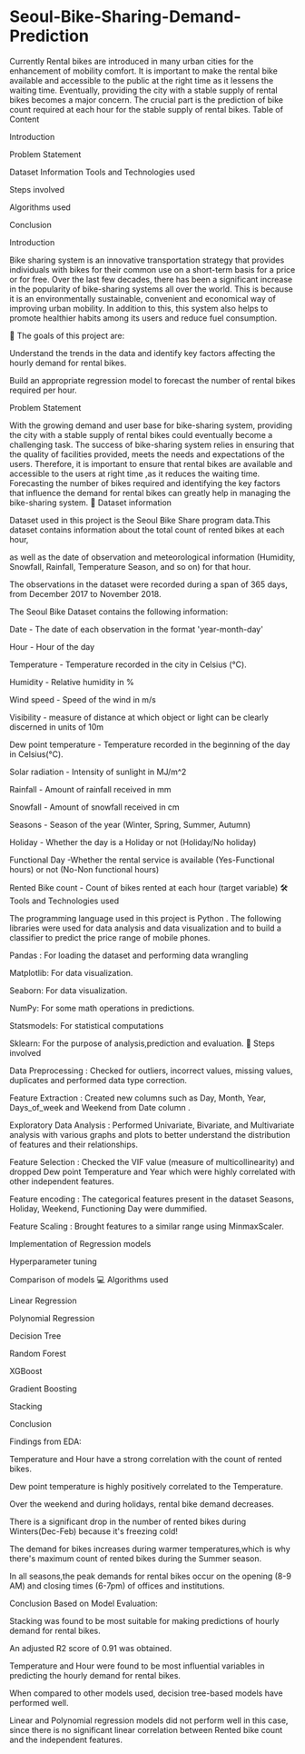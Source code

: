 # Seoul-Bike-Sharing-Demand-Prediction
Currently Rental bikes are introduced in many urban cities for the enhancement of mobility comfort. It is important to make the rental bike available and accessible to the public at the right time as it lessens the waiting time. Eventually, providing the city with a stable supply of rental bikes becomes a major concern. The crucial part is the prediction of bike count required at each hour for the stable supply of rental bikes.
Table of Content

Introduction

Problem Statement

Dataset Information Tools and Technologies used

Steps involved

Algorithms used

Conclusion

Introduction

Bike sharing system is an innovative transportation strategy that provides individuals with bikes for their common use on a short-term basis for a price or for free. Over the last few decades, there has been a significant increase in the popularity of bike-sharing systems all over the world. This is because it is an environmentally sustainable, convenient and economical way of improving urban mobility. In addition to this, this system also helps to promote healthier habits among its users and reduce fuel consumption.

🎯 The goals of this project are:

Understand the trends in the data and identify key factors affecting the hourly demand for rental bikes.

Build an appropriate regression model to forecast the number of rental bikes required per hour.

Problem Statement

With the growing demand and user base for bike-sharing system, providing the city with a stable supply of rental bikes could eventually become a challenging task. The success of bike-sharing system relies in ensuring that the quality of facilities provided, meets the needs and expectations of the users. Therefore, it is important to ensure that rental bikes are available and accessible to the users at right time ,as it reduces the waiting time. Forecasting the number of bikes required and identifying the key factors that influence the demand for rental bikes can greatly help in managing the bike-sharing system.
📖 Dataset information

Dataset used in this project is the Seoul Bike Share program data.This dataset contains information about the total count of rented bikes at each hour,

as well as the date of observation and meteorological information (Humidity, Snowfall, Rainfall, Temperature Season, and so on) for that hour.

The observations in the dataset were recorded during a span of 365 days, from December 2017 to November 2018.

The Seoul Bike Dataset contains the following information:

Date - The date of each observation in the format 'year-month-day'

Hour - Hour of the day

Temperature - Temperature recorded in the city in Celsius (°C).

Humidity - Relative humidity in %

Wind speed - Speed of the wind in m/s

Visibility - measure of distance at which object or light can be clearly discerned in units of 10m

Dew point temperature - Temperature recorded in the beginning of the day in Celsius(°C).

Solar radiation - Intensity of sunlight in MJ/m^2

Rainfall - Amount of rainfall received in mm

Snowfall - Amount of snowfall received in cm

Seasons - Season of the year (Winter, Spring, Summer, Autumn)

Holiday - Whether the day is a Holiday or not (Holiday/No holiday)

Functional Day -Whether the rental service is available (Yes-Functional hours) or not (No-Non functional hours)

Rented Bike count - Count of bikes rented at each hour (target variable)
🛠️ Tools and Technologies used

The programming language used in this project is Python . The following libraries were used for data analysis and data visualization and to build a classifier to predict the price range of mobile phones.

Pandas : For loading the dataset and performing data wrangling

Matplotlib: For data visualization.

Seaborn: For data visualization.

NumPy: For some math operations in predictions.

Statsmodels: For statistical computations

Sklearn: For the purpose of analysis,prediction and evaluation.
📑 Steps involved

Data Preprocessing : Checked for outliers, incorrect values, missing values, duplicates and performed data type correction.

Feature Extraction : Created new columns such as Day, Month, Year, Days_of_week and Weekend from Date column .

Exploratory Data Analysis : Performed Univariate, Bivariate, and Multivariate analysis with various graphs and plots to better understand the distribution of features and their relationships.

Feature Selection : Checked the VIF value (measure of multicollinearity) and dropped Dew point Temperature and Year which were highly correlated with other independent features.

Feature encoding : The categorical features present in the dataset Seasons, Holiday, Weekend, Functioning Day were dummified.

Feature Scaling : Brought features to a similar range using MinmaxScaler.

Implementation of Regression models

Hyperparameter tuning

Comparison of models
💻 Algorithms used

Linear Regression

Polynomial Regression

Decision Tree

Random Forest

XGBoost

Gradient Boosting

Stacking

Conclusion

Findings from EDA:

Temperature and Hour have a strong correlation with the count of rented bikes.

Dew point temperature is highly positively correlated to the Temperature.

Over the weekend and during holidays, rental bike demand decreases.

There is a significant drop in the number of rented bikes during Winters(Dec-Feb) because it's freezing cold!

The demand for bikes increases during warmer temperatures,which is why there's maximum count of rented bikes during the Summer season.

In all seasons,the peak demands for rental bikes occur on the opening (8-9 AM) and closing times (6-7pm) of offices and institutions.

Conclusion Based on Model Evaluation:

Stacking was found to be most suitable for making predictions of hourly demand for rental bikes.

An adjusted R2 score of 0.91 was obtained.

Temperature and Hour were found to be most influential variables in predicting the hourly demand for rental bikes.

When compared to other models used, decision tree-based models have performed well.

Linear and Polynomial regression models did not perform well in this case, since there is no significant linear correlation between Rented bike count and the independent features.
